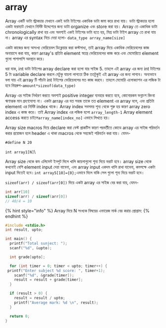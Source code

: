 # array

Array একটি ডাটা স্ট্রাকচার যেখানে একই ডাটা টাইপের একাধিক ডাটা জমা করে রাখা যায়। ডাটা স্ট্রাকচার হলো একটা ফরম্যাট  যেখানে  নির্দিষ্ট উদ্দেশ্যের জন্য ডাটা organize এবং store করা হয়। Array তে একাধিক ডাটা chronologically রাখা হয় এবং অবশ্যই একই টাইপের ডাটা হতে হয়, মিশ্র ডাটা টাইপ array তে রাখা যায় না। array এর syntax নিচে দেয়া হলো- `data_type array_name[size]`

একটা কাজের জন্য অসংখ্য ভেরিয়েবল ডিক্লেয়ার করা কস্টসাধ্য, তাই array দিয়ে একাধিক ভেরিয়েবলের কাজ অনায়াসে করা যায়, কারণ array's প্রতিটা element স্বতন্ত্র ভেরিয়েবলের কাজ করে এবং মেমোরিতে element গুলো পাশাপাশি অবস্থান করে।

ধরা যাক, int ডাটা টাইপের array declare করা হলো যার সাইজ 5. তাহলে এই array এর জন্য int টাইপের 5 টা variable declare করলে যেটুকু যায়গা লাগতো ঠিক ততটুকুই এই array এর জন্য লাগবে। অন্যভাবে বলা যায় এই array টি পাঁচটা int টাইপের ভেরিয়েবলের মত কাজ করবে।  তাহলে মেমোরি এলোক্যাশন এর লজিক টা হবে নিম্নরুপ-`amount*sizeof(data_type)`

Array এর সাইজ নির্ধারণ করতে অবশ্যই positive integer ব্যবহার করতে হবে, কোনোরকম ভগ্নাংশ কিংবা ঋণাত্মক মান গ্রহণযোগ্য না। একটা array এর যত সহজ তাকে তত element এর array বলে, এবং প্রতিটা element এর নির্দিষ্ট index থাকে। Array index সবসময় শূন্য থেকে শুরু হয় কারণ array zero index এ কাজ করে।  তাই Array index এর লজিক হলো `array_length-1` Array element access করতে চাইলে`array_name[index_no]` এভাবে লিখতে হয়।

Array size macros দিয়ে declare করা বেস্ট প্রাকটিস কারণ পরবর্তীতে কোডে array এর সাইজ পরিবর্তন করার প্রয়োজন হলে header এ থাকা macros থেকে সহজেই পরিবর্তন করা যায়। যেমন-

&#x20;`#define N 20`&#x20;

`int array1[N]`\


Array size থেকে কম এলিমেন্ট ইনপুট দিলে খালি জায়গাগুলো শূন্য দিয়ে ভরাট হবে। array size থেকে কখনোই বেশি element input দেয়া যাবেনা, এবং array input একদম খালি রাখা যাবেনা, কমপক্ষে একটা input দিতেই হবে।`int array5[10]={0};`এভাবে দিলে বাকি সেল গুলো শূন্য দিয়ে ভরাট হবে।

`sizeof(arr) / sizeof(arr[0])` দিয়ে একটা array এর সাইজ বের করা যায়, যেমন-&#x20;

```c
int arr[10]
sizeof(arr) / sizeof(arr[0])
// 40/4 = 10
```

{% hint style="info" %}
Array দিয়ে N সংখ্যক বিষয়ের এভারেজ মার্ক বের করার প্রোগ্রাম:
{% endhint %}

```c
#include <stdio.h>
int result, upto;

int main() {
  printf("Total sunject: ");
  scanf("%d", &upto);

  int grade[upto];

  for (int timer = 0; timer < upto; timer++) {
 printf("Enter subject %d score: ", timer+1);
    scanf("%d", &grade[timer]);
    result = result + grade[timer];
  }

  if (result > 0) {
    result = result / upto;
    printf("Average mark: %d \n", result);
  }

  return 0;
}
```
